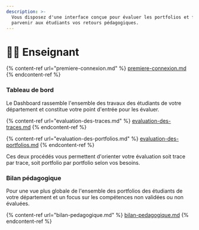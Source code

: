 ```yaml
---
description: >-
  Vous disposez d'une interface conçue pour évaluer les portfolios et faire
  parvenir aux étudiants vos retours pédagogiques.
---
```


# 🧑🏫 Enseignant

{% content-ref url="premiere-connexion.md" %}
[premiere-connexion.md](premiere-connexion.md)
{% endcontent-ref %}

### Tableau de bord

Le Dashboard rassemble l'ensemble des travaux des étudiants de votre département et constitue votre point d'entrée pour les évaluer.

{% content-ref url="evaluation-des-traces.md" %}
[evaluation-des-traces.md](evaluation-des-traces.md)
{% endcontent-ref %}

{% content-ref url="evaluation-des-portfolios.md" %}
[evaluation-des-portfolios.md](evaluation-des-portfolios.md)
{% endcontent-ref %}

Ces deux procédés vous permettent d'orienter votre évaluation soit trace par trace, soit portfolio par portfolio selon vos besoins.

### Bilan pédagogique

Pour une vue plus globale de l'ensemble des portfolios des étudiants de votre département et un focus sur les compétences non validées ou non évaluées.

{% content-ref url="bilan-pedagogique.md" %}
[bilan-pedagogique.md](bilan-pedagogique.md)
{% endcontent-ref %}
